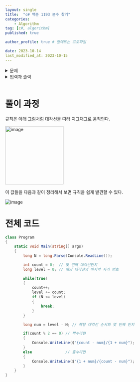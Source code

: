 ```yaml
---
layout: single
title:  "c# 백준 1193 분수 찾기"
categories: 
    - Algorithm
tag: [c#, algorithm]
published: true

author_profile: true # 옆에뜨는 프로파일

date: 2023-10-14
last_modified_at: 2023-10-15
---
```


<details>
<summary>문제</summary>
<div markdown="1"> 

무한히 큰 배열에 다음과 같이 분수들이 적혀있다.

![image](https://github.com/novicehog/comments/assets/131991619/d85c7653-5e67-4db3-8189-9a4f429d850e)

이와 같이 나열된 분수들을 1/1 → 1/2 → 2/1 → 3/1 → 2/2 → … 과 같은 지그재그 순서로 차례대로 1번, 2번, 3번, 4번, 5번, … 분수라고 하자.

X가 주어졌을 때, X번째 분수를 구하는 프로그램을 작성하시오.

<br>

</div>
</details>

<details>
<summary>입력과 출력</summary>
<div markdown="1">   

**입력**
첫째 줄에 X(1 ≤ X ≤ 10,000,000)가 주어진다.

**출력**
첫째 줄에 분수를 출력한다.


</div>
</details>

<br>


# 풀이 과정

규칙은 아래 그림처럼 대각선을 따라 지그재그로 움직인다.

<img width="187" alt="image" src="https://github.com/novicehog/comments/assets/131991619/0d20f550-720f-4d6e-aea7-3b8bd4c0843c">

<br>

이 값들을 다음과 같이 정리해서 보면 규칙을 쉽게 발견할 수 있다.

![image](https://github.com/novicehog/comments/assets/131991619/cc8f2c0e-b6c3-4848-8dca-c70aa639d865)



# 전체 코드
```c#
class Program
{
    static void Main(string[] args)
    {
        long N = long.Parse(Console.ReadLine());

        int count = 0;  // 몇 번째 대각선인지
        long level = 0; // 해당 대각선의 마지막 자리 번호

        while(true)
        {
            count++;
            level += count;
            if (N <= level)
            {
                break;
            }
        }

        long num = level - N; // 해당 대각선 순서의 몇 번째 인지

        if(count % 2 == 0) // 짝수라면
        {
            Console.WriteLine($"{count - num}/{1 + num}");
        }
        else               // 홀수라면
        {
            Console.WriteLine($"{1 + num}/{count - num}");
        }
    }
}
```